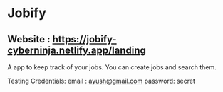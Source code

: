 ﻿# Jobify
 
 ## Website : https://jobify-cyberninja.netlify.app/landing

A app to keep track of your jobs. You can create jobs and search them.

Testing Credentials: 
   email : ayush@gmail.com
   password: secret
